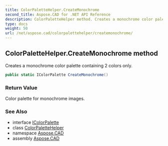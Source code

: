 ```yaml
---
title: ColorPaletteHelper.CreateMonochrome
second_title: Aspose.CAD for .NET API Reference
description: ColorPaletteHelper method. Creates a monochrome color palette containing 2 colors only
type: docs
weight: 50
url: /net/aspose.cad/colorpalettehelper/createmonochrome/
---
```

## ColorPaletteHelper.CreateMonochrome method

Creates a monochrome color palette containing 2 colors only.

```csharp
public static IColorPalette CreateMonochrome()
```

### Return Value

Color palette for monochrome images.

### See Also

* interface [IColorPalette](../../icolorpalette/)
* class [ColorPaletteHelper](../)
* namespace [Aspose.CAD](../../../aspose.cad/)
* assembly [Aspose.CAD](../../../)


